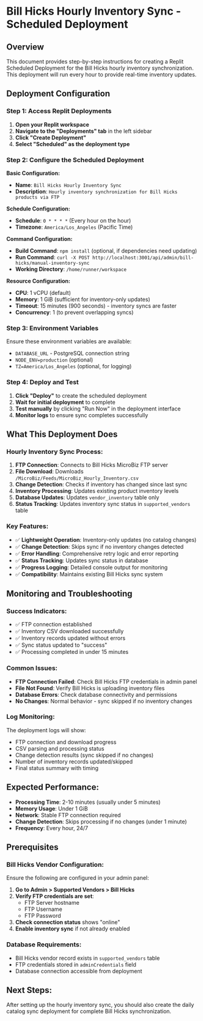 # Bill Hicks Hourly Inventory Sync - Scheduled Deployment

## Overview

This document provides step-by-step instructions for creating a Replit Scheduled Deployment for the Bill Hicks hourly inventory synchronization. This deployment will run every hour to provide real-time inventory updates.

## Deployment Configuration

### Step 1: Access Replit Deployments

1. **Open your Replit workspace**
2. **Navigate to the "Deployments" tab** in the left sidebar
3. **Click "Create Deployment"**
4. **Select "Scheduled" as the deployment type**

### Step 2: Configure the Scheduled Deployment

**Basic Configuration:**
- **Name**: `Bill Hicks Hourly Inventory Sync`
- **Description**: `Hourly inventory synchronization for Bill Hicks products via FTP`

**Schedule Configuration:**
- **Schedule**: `0 * * * *` (Every hour on the hour)
- **Timezone**: `America/Los_Angeles` (Pacific Time)

**Command Configuration:**
- **Build Command**: `npm install` (optional, if dependencies need updating)
- **Run Command**: `curl -X POST http://localhost:3001/api/admin/bill-hicks/manual-inventory-sync`
- **Working Directory**: `/home/runner/workspace`

**Resource Configuration:**
- **CPU**: 1 vCPU (default)
- **Memory**: 1 GiB (sufficient for inventory-only updates)
- **Timeout**: 15 minutes (900 seconds) - inventory syncs are faster
- **Concurrency**: 1 (to prevent overlapping syncs)

### Step 3: Environment Variables

Ensure these environment variables are available:
- `DATABASE_URL` - PostgreSQL connection string
- `NODE_ENV=production` (optional)
- `TZ=America/Los_Angeles` (optional, for logging)

### Step 4: Deploy and Test

1. **Click "Deploy"** to create the scheduled deployment
2. **Wait for initial deployment** to complete
3. **Test manually** by clicking "Run Now" in the deployment interface
4. **Monitor logs** to ensure sync completes successfully

## What This Deployment Does

### Hourly Inventory Sync Process:
1. **FTP Connection**: Connects to Bill Hicks MicroBiz FTP server
2. **File Download**: Downloads `/MicroBiz/Feeds/MicroBiz_Hourly_Inventory.csv`
3. **Change Detection**: Checks if inventory has changed since last sync
4. **Inventory Processing**: Updates existing product inventory levels
5. **Database Updates**: Updates `vendor_inventory` table only
6. **Status Tracking**: Updates inventory sync status in `supported_vendors` table

### Key Features:
- ✅ **Lightweight Operation**: Inventory-only updates (no catalog changes)
- ✅ **Change Detection**: Skips sync if no inventory changes detected
- ✅ **Error Handling**: Comprehensive retry logic and error reporting
- ✅ **Status Tracking**: Updates sync status in database
- ✅ **Progress Logging**: Detailed console output for monitoring
- ✅ **Compatibility**: Maintains existing Bill Hicks sync system

## Monitoring and Troubleshooting

### Success Indicators:
- ✅ FTP connection established
- ✅ Inventory CSV downloaded successfully
- ✅ Inventory records updated without errors
- ✅ Sync status updated to "success"
- ✅ Processing completed in under 15 minutes

### Common Issues:
- **FTP Connection Failed**: Check Bill Hicks FTP credentials in admin panel
- **File Not Found**: Verify Bill Hicks is uploading inventory files
- **Database Errors**: Check database connectivity and permissions
- **No Changes**: Normal behavior - sync skipped if no inventory changes

### Log Monitoring:
The deployment logs will show:
- FTP connection and download progress
- CSV parsing and processing status
- Change detection results (sync skipped if no changes)
- Number of inventory records updated/skipped
- Final status summary with timing

## Expected Performance:
- **Processing Time**: 2-10 minutes (usually under 5 minutes)
- **Memory Usage**: Under 1 GiB
- **Network**: Stable FTP connection required
- **Change Detection**: Skips processing if no changes (under 1 minute)
- **Frequency**: Every hour, 24/7

## Prerequisites

### Bill Hicks Vendor Configuration:
Ensure the following are configured in your admin panel:

1. **Go to Admin > Supported Vendors > Bill Hicks**
2. **Verify FTP credentials are set**:
   - FTP Server hostname
   - FTP Username
   - FTP Password
3. **Check connection status** shows "online"
4. **Enable inventory sync** if not already enabled

### Database Requirements:
- Bill Hicks vendor record exists in `supported_vendors` table
- FTP credentials stored in `adminCredentials` field
- Database connection accessible from deployment

## Next Steps:
After setting up the hourly inventory sync, you should also create the daily catalog sync deployment for complete Bill Hicks synchronization.